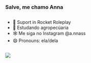 ### Salve, me chamo Anna

##
- 🚀 Suport in Rocket Roleplay
- 🌱 Estudando agropecúaria 
- 🕸 Me siga no Instagram @a.nnass
- 😄 Pronouns: ela/dela

##

<div> 
  <a href="https://www.instagram.com/a.nnass/" target="_blank"><img src="https://img.shields.io/badge/-Instagram-%23E4405F?style=for-the-badge&logo=instagram&logoColor=white" target="_blank"></a>
  
  </div>
